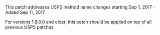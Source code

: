This patch addresses USPS method name changes starting Sep 1, 2017 - Added Sep 11, 2017

For versions 1.8.0.0 and older, this patch should be applied on top of all previous USPS patches.
